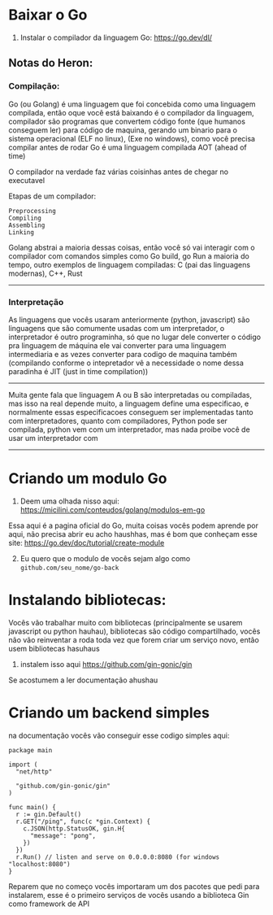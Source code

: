 # Baixar o Go

1. Instalar o compilador da linguagem Go: 
https://go.dev/dl/

## Notas do Heron:

### Compilação:
Go (ou Golang) é uma linguagem que foi concebida como uma linguagem compilada, então oque você está baixando é o compilador da linguagem, compilador são programas que convertem código fonte (que humanos conseguem ler) para código de maquina, gerando um binario para o sistema operacional (ELF no linux), (Exe no windows), como você precisa compilar antes de rodar Go é uma linguagem compilada AOT (ahead of time)

O compilador na verdade faz várias coisinhas antes de chegar no executavel

Etapas de um compilador:

    Preprocessing
    Compiling
    Assembling
    Linking

Golang abstrai a maioria dessas coisas, então você só vai interagir com o compilador com comandos simples como Go build, go Run a maioria do tempo, outro exemplos de linguagem compiladas: C (pai das linguagens modernas), C++, Rust

---

### Interpretação
As linguagens que vocês usaram anteriormente (python, javascript) são linguagens que são comumente usadas com um interpretador, o interpretador é outro programinha, só que no lugar dele converter o código pra linguagem de máquina ele vai converter para uma linguagem intermediaria e as vezes converter para codigo de maquina também (compilando conforme o intepretador vê a necessidade o nome dessa paradinha é JIT (just in time compilation))

---

Muita gente fala que linguagem A ou B são interpretadas ou compiladas, mas isso na real depende muito, a linguagem define uma especificao, e normalmente essas especificacoes conseguem ser implementadas tanto com interpretadores, quanto com compiladores, Python pode ser compilada, python vem com um interpretador, mas nada proibe você de usar um interpretador com 

---

# Criando um modulo Go
1. Deem uma olhada nisso aqui:
https://micilini.com/conteudos/golang/modulos-em-go

Essa aqui é a pagina oficial do Go, muita coisas vocês podem aprende por aqui, não precisa abrir eu acho haushhas, mas é bom que conheçam esse site:
https://go.dev/doc/tutorial/create-module

2. Eu quero que o modulo de vocês sejam algo como `github.com/seu_nome/go-back`

# Instalando bibliotecas:

Vocês vão trabalhar muito com bibliotecas (principalmente se usarem javascript ou python hauhau), bibliotecas são código compartilhado, vocês não vão reinventar a roda toda vez que forem criar um serviço novo, então usem bibliotecas hasuhaus

1. instalem isso aqui https://github.com/gin-gonic/gin

Se acostumem a ler documentação ahushau

# Criando um backend simples 

na documentação vocês vão conseguir esse codigo simples aqui:

```
package main

import (
  "net/http"

  "github.com/gin-gonic/gin"
)

func main() {
  r := gin.Default()
  r.GET("/ping", func(c *gin.Context) {
    c.JSON(http.StatusOK, gin.H{
      "message": "pong",
    })
  })
  r.Run() // listen and serve on 0.0.0.0:8080 (for windows "localhost:8080")
}
```

Reparem que no começo vocês importaram um dos pacotes que pedi para instalarem, esse é o primeiro serviços de vocês usando a biblioteca Gin como framework de API